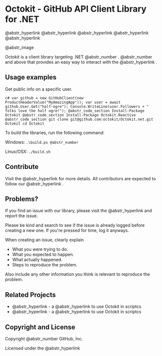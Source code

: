 # Octokit - GitHub API Client Library for .NET

@abstr_hyperlink @abstr_hyperlink @abstr_hyperlink @abstr_hyperlink @abstr_hyperlink 

@abstr_image 

Octokit is a client library targeting .NET @abstr_number . @abstr_number and above that provides an easy way to interact with the @abstr_hyperlink .

## Usage examples

Get public info on a specific user.

`c# var github = new GitHubClient(new ProductHeaderValue("MyAmazingApp")); var user = await github.User.Get("half-ogre"); Console.WriteLine(user.Followers + " folks love the half ogre!"); @abstr_code_section Install-Package Octokit @abstr_code_section Install-Package Octokit.Reactive @abstr_code_section git clone git@github.com:octokit/Octokit.net.git Octokit cd Octokit `

To build the libraries, run the following command:

Windows: `.\build.ps @abstr_number`

Linux/OSX: `./build.sh`

## Contribute

Visit the @abstr_hyperlink for more details. All contributors are expected to follow our @abstr_hyperlink .

## Problems?

If you find an issue with our library, please visit the @abstr_hyperlink and report the issue.

Please be kind and search to see if the issue is already logged before creating a new one. If you're pressed for time, log it anyways.

When creating an issue, clearly explain

  * What you were trying to do.
  * What you expected to happen.
  * What actually happened.
  * Steps to reproduce the problem.



Also include any other information you think is relevant to reproduce the problem.

## Related Projects

  * @abstr_hyperlink - a @abstr_hyperlink to use Octokit in scriptcs 
  * @abstr_hyperlink - a @abstr_hyperlink to use Octokit in scriptcs



## Copyright and License

Copyright @abstr_number GitHub, Inc.

Licensed under the @abstr_hyperlink 
